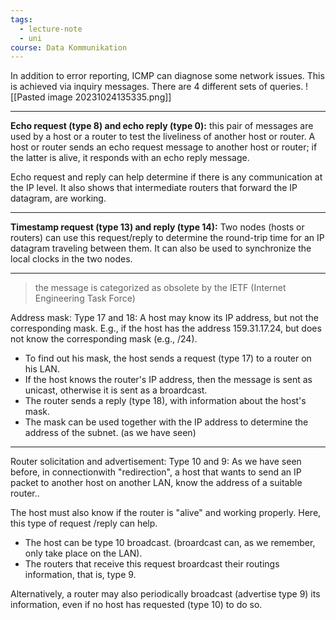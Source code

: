 ```yaml
---
tags:
  - lecture-note
  - uni
course: Data Kommunikation
---
```

In addition to error reporting, ICMP can diagnose some network issues. This is achieved via inquiry messages. There are 4 different sets of queries.
![[Pasted image 20231024135335.png]]

***
**Echo request (type 8) and echo reply (type 0):** this pair of messages are used by a host or a router to test the liveliness of another host or router. A host or router sends an echo request message to another host or router; if the latter is alive, it responds with an echo reply message. 

Echo request and reply can help determine if there is any communication at the IP level. It also shows that intermediate routers that forward the IP datagram, are working. 

***
**Timestamp request (type 13) and reply (type 14):** Two nodes (hosts or routers) can use this request/reply to determine the round-trip time for an IP datagram traveling between them.
It can also be used to synchronize the local clocks in the two nodes.

***
>the message is categorized as obsolete by the IETF (Internet Engineering Task Force)

Address mask: Type 17 and 18: A host may know its IP address, but not the corresponding mask.
E.g., if the host has the address 159.31.17.24, but does not know the corresponding mask (e.g., /24).
* To find out his mask, the host sends a request (type 17) to a router on his LAN.
* If the host knows the router's IP address, then the message is sent as unicast, otherwise it is sent as a broardcast.
* The router sends a reply (type 18), with information about the host's mask.
* The mask can be used together with the IP address to determine the address of the subnet. (as we have seen)

***
Router solicitation and advertisement: Type 10 and 9: As we have seen before, in connectionwith "redirection", a host that wants to send an IP packet to another host on another LAN, know the address of a suitable router..

The host must also know if the router is "alive" and working properly. Here, this type of request /reply can help.
* The host can be type 10 broadcast. (broardcast can, as we remember, only take place on the LAN).
* The routers that receive this request broardcast their routings information, that is, type 9.

Alternatively, a router may also periodically broadcast (advertise type 9) its information, even if no host has requested (type 10) to do so.
